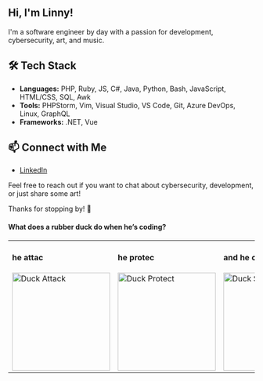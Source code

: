 ## Hi, I'm Linny!
I'm a software engineer by day with a passion for development, cybersecurity, art, and music.

## 🛠️ Tech Stack
- **Languages:** PHP, Ruby, JS, C#, Java, Python, Bash, JavaScript, HTML/CSS, SQL, Awk
- **Tools:** PHPStorm, Vim, Visual Studio, VS Code, Git, Azure DevOps, Linux, GraphQL
- **Frameworks:** .NET, Vue

## 📫 Connect with Me
- [LinkedIn](https://www.linkedin.com/in/stefenie-pickston)

Feel free to reach out if you want to chat about cybersecurity, development, or just share some art!

Thanks for stopping by! 🚀

#### What does a rubber duck do when he’s coding?
<table style="width: 100%; text-align: left;">
  <tr>
    <td>
      <h4>he attac</h4>
      <img src="https://user-images.githubusercontent.com/84757858/163569099-e9f73a4c-8fea-4bae-a443-0f75bb834f3f.gif" alt="Duck Attack" width="200" />
    </td>
    <td>
      <h4>he protec</h4>
      <img src="https://media.giphy.com/media/v1.Y2lkPTc5MGI3NjExdWMyMHh6NmptcXd1ZnltcXBqNW8zd2ZyNHFjZjRhN3FwajNkZnV3OCZlcD12MV9naWZzX3NlYXJjaCZjdD1n/6iAygNdz2Kkv8b9MKg/giphy.gif" alt="Duck Protect" width="200" />
    </td>
    <td>
      <h4>and he overflow on stac!</h4>
      <img src="https://media.giphy.com/media/v1.Y2lkPTc5MGI3NjExNThlZmxscWVja3NnZmE1YzBoeXRwcWMyeHlzeGd2aDJ2azVmYWdidyZlcD12MV9naWZzX3NlYXJjaCZjdD1n/Gjw6ywwspR5ew/giphy.gif" alt="Duck Stack Overflow" width="200" />
    </td>
  </tr>
</table>
